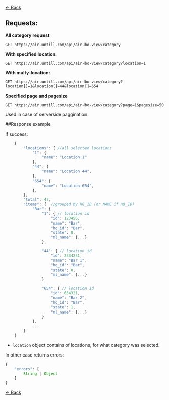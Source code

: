 [← Back](README.md)

## Requests:

**All category request**
```http
GET https://air.untill.com/api/air-bo-view/category
```

**With specified location:**

```http
GET https://air.untill.com/api/air-bo-view/category?location=1
```

**With multy-location:**

```http
GET https://air.untill.com/api/air-bo-view/category?location[]=1&location[]=44&location[]=654
```

**Specified page and pagesize**
```http
GET https://air.untill.com/api/air-bo-view/category?page=1&pagesize=50
```
Used in case of serverside paggination.

##Response example

If success:

```javascript
    {
        "locations": { //all selected locations
            "1": {
                "name": "Location 1"
            },
            "44": {
                "name": "Location 44",
            },
            "654": {
                "name": "Location 654",
            },
        },
        "total": 47,
        "items": {  //grouped by HQ_ID (or NAME if HQ_ID)
            "Bar": { 
                "1": { // location id
                    "id": 123456,
                    "name": "Bar",
                    "hq_id": "Bar",
                    "state": 0,
                    "ml_name": {...}
                },

                "44": { // location id
                    "id": 2334231,
                    "name": "Bar 1",
                    "hq_id": "Bar",
                    "state": 0,
                    "ml_name": {...}
                }

                "654": { // location id
                    "id": 654321,
                    "name": "Bar 2",
                    "hq_id": "Bar",
                    "state": 1,
                    "ml_name": {...}
                }
            },
            ...  
        }
    }
```

- `location` object contains of locations, for what category was selected.

In other case returns errors:

```javascript
{
    "errors": [
        String | Object
    ]
}
```

[← Back](README.md)